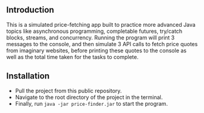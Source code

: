 ## Introduction

This is a simulated price-fetching app built to practice more advanced Java topics like asynchronous programming, completable futures, try/catch blocks, streams, and concurrency. Running the program will print 3 messages to the console, and then simulate 3 API calls to fetch price quotes from imaginary websites, before printing these quotes to the console as well as the total time taken for the tasks to complete.

## Installation

- Pull the project from this public repository.
- Navigate to the root directory of the project in the terminal.
- Finally, run `java -jar price-finder.jar` to start the program.
